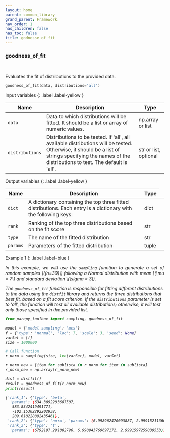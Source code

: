 ```yaml
---
layout: home
parent: common_library
grand_parent: Framework
nav_order: 1
has_children: false
has_toc: false
title: godnesse of fit
---
```


<!--Don't delete ths script-->
<script src = "https://polyfill.io/v3/polyfill.min.js?features=es6"></script>
<script id = "MathJax-script" async src="https://cdn.jsdelivr.net/npm/mathjax@3/es5/tex-mml-chtml.js"></script>
<!--Don't delete ths script-->

<h3>goodness_of_fit</h3>

<br>

<p align = "justify">
    Evaluates the fit of distributions to the provided data.


</p>

```python
goodness_of_fit(data, distributions='all')
```

Input variables
{: .label .label-yellow }

<table style = "width:100%">
    <thead>
      <tr>
        <th>Name</th>
        <th>Description</th>
        <th>Type</th>
      </tr>
    </thead>
    <tr>
        <td><code>data</code></td>
        <td>Data to which distributions will be fitted. It should be a list or array of numeric values.</td>
        <td>np.array or list</td>
    <tr>
        <td><code>distributions</code></td>
        <td>Distributions to be tested. If 'all', all available distributions will be tested. Otherwise, it should be a list of strings specifying the names of the distributions to test. The default is 'all'.</td>
        <td>str or list, optional</td>
    </tr>
</table>

Output variables
{: .label .label-yellow }

<table style = "width:100%">
    <thead>
      <tr>
        <th>Name</th>
        <th>Description</th>
        <th>Type</th>
      </tr>
    </thead>
    <tr>
        <td><code>dict</code></td>
        <td>A dictionary containing the top three fitted distributions. Each entry is a dictionary with the following keys:</td>
        <td>dict</td>
        <td><code></td>
    <tr>
        <td><code>rank</td>
        <td>Ranking of the top three distributions based on the fit score
        <td>str</td>
        </td>
    </tr>
        <td><code>type</td>
        <td>The name of the fitted distribution
        <td>str</td>
        </td>
    </tr>
        <td><code>params</td>
        <td>Parameters of the fitted distribution
        <td>tuple</td>
        </td>
    </tr>
</table>

Example 1
{: .label .label-blue }

<p align = "justify">
  <i>In this example, we will use the <code>sampling</code> function to generate a set of random samples \((n=30)\) following a Normal distribution with mean \(\mu = 7\) and standard deviation \(\sigma = 3\).</i>
  
  <i>The `goodness_of_fit` function is responsible for fitting different distributions to the data using the `distfit` library and returns the three distributions that best fit, based on a fit score criterion. If the `distributions` parameter is set to 'all', the function will test all available distributions; otherwise, it will test only those specified in the provided list.<i>
</p>

```python
from parepy_toolbox import sampling, goodness_of_fit

model = {'model sampling': 'mcs'}
f = {'type': 'normal', 'loc': 7, 'scale': 3, 'seed': None}
varSet = [f]
size = 1000000

# Call function
r_norm = sampling(size, len(varSet), model, varSet)

r_norm_new = [item for sublista in r_norm for item in sublista]
r_norm_new = np.array(r_norm_new)

dist = distfit()
result = goodness_of_fit(r_norm_new)
print(result)
```

```bash
{'rank_1': {'type': 'beta',
  'params': (634.3092283687507,
   583.8342419491771,
   -102.15302292202938,
   209.61822809243546)},
 'rank_2': {'type': 'norm', 'params': (6.998962470093887, 2.9991521136081687)},
 'rank_3': {'type': 't',
  'params': (6792197.291882796, 6.998943769697172, 2.9991597259839553)}}
```


